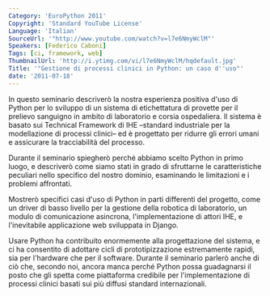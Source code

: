 ```yaml
---
Category: 'EuroPython 2011'
Copyright: 'Standard YouTube License'
Language: 'Italian'
SourceUrl: '"http://www.youtube.com/watch?v=l7e6NmyWclM"'
Speakers: [Federico Caboni]
Tags: [ci, framework, web]
ThumbnailUrl: 'http://i.ytimg.com/vi/l7e6NmyWclM/hqdefault.jpg'
Title: '"Gestione di processi clinici in Python: un caso d''uso"'
date: '2011-07-18'
---
```

In questo seminario descriverò la nostra esperienza positiva d'uso di Python
per lo sviluppo di un sistema di etichettatura di provette per il prelievo
sanguigno in ambito di laboratorio e corsia ospedaliera. Il sistema è basato
sui Technical Framework di IHE –standard industriale per la modellazione di
processi clinici– ed è progettato per ridurre gli errori umani e assicurare la
tracciabilità del processo.

Durante il seminario spiegherò perché abbiamo scelto Python in primo luogo, e
descriverò come siamo stati in grado di sfruttarne le caratteristiche
peculiari nello specifico del nostro dominio, esaminando le limitazioni e i
problemi affrontati.

Mostrerò specifici casi d'uso di Python in parti differenti del progetto, come
un driver di basso livello per la gestione della robotica di laboratorio, un
modulo di comunicazione asincrona, l'implementazione di attori IHE, e
l'inevitabile applicazione web sviluppata in Django.

Usare Python ha contribuito enormemente alla progettazione del sistema, e ci
ha consentito di adottare cicli di prototipizzazione estremamente rapidi, sia
per l'hardware che per il software. Durante il seminario parlerò anche di ciò
che, secondo noi, ancora manca perché Python possa guadagnarsi il posto che
gli spetta come piattaforma credibile per l'implementazione di processi
clinici basati sui più diffusi standard internazionali.

